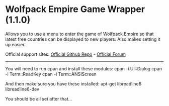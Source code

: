 # Wolfpack Empire Game Wrapper (1.1.0)

Allows you to use a menu to enter the game of Wolfpack Empire so that latest free countries can be displayed to new players. Also makes setting it up easier.

Official support sites: [Official Github Repo](https://github.com/fstltna/empwrapper) - [Official Forum](https://synchronetbbs.org/index.php/forum/wolfpack-empire)

---

You will need to run cpan and install these modules:
    cpan -i UI::Dialog
    cpan -i Term::ReadKey
    cpan -i Term::ANSIScreen

And then make sure you have these installed:
    apt-get libreadline6 libreadline6-dev

You should be all set after that...
